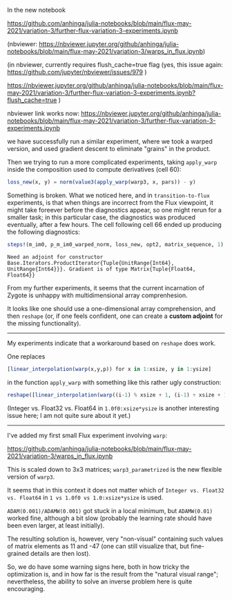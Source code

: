 In the new notebook

https://github.com/anhinga/julia-notebooks/blob/main/flux-may-2021/variation-3/further-flux-variation-3-experiments.ipynb

(nbviewer: https://nbviewer.jupyter.org/github/anhinga/julia-notebooks/blob/main/flux-may-2021/variation-3/warps_in_flux.ipynb)

(in nbviewer, currently requires flush_cache=true flag (yes, this issue again: https://github.com/jupyter/nbviewer/issues/979 )

https://nbviewer.jupyter.org/github/anhinga/julia-notebooks/blob/main/flux-may-2021/variation-3/further-flux-variation-3-experiments.ipynb?flush_cache=true )

nbviewer link works now: https://nbviewer.jupyter.org/github/anhinga/julia-notebooks/blob/main/flux-may-2021/variation-3/further-flux-variation-3-experiments.ipynb

we have successfully run a similar experiment, where we took a warped version, and used gradient descent to eliminate
"grains" in the product.

Then we trying to run a more complicated experiments, taking `apply_warp` inside the composition used to compute derivatives (cell 60):

```julia
loss_new(x, y) = norm(value3(apply_warp(warp3, x, pars)) - y)
```

Something is broken. What we noticed here, and in `transition-to-flux` experiments, is that when things are incorrect from the Flux viewpoint, 
it might take foreever before the diagnostics appear, so one might rerun for a smaller task; in this particular case, the diagnostics was
produced eventually, after a few hours. The cell following cell 66 ended up producing the following diagnostics:

```julia
steps!(m_im0, p_m_im0_warped_norm, loss_new, opt2, matrix_sequence, 1)
```
```
Need an adjoint for constructor Base.Iterators.ProductIterator{Tuple{UnitRange{Int64}, UnitRange{Int64}}}. Gradient is of type Matrix{Tuple{Float64, Float64}}
```

From my further experiments, it seems that the current incarnation of Zygote is unhappy with multidimensional array comprenhesion.

It looks like one should use a one-dimensional array comprehension, and then `reshape` (or, if one feels confident, one can create
a **custom adjoint** for the missing functionality).

---

My experiments indicate that a workaround based on `reshape` does work.

One replaces

```julia
[linear_interpolation(warp(x,y,p)) for x in 1:xsize, y in 1:ysize]
```

in the function `apply_warp` with something like this rather ugly construction:

```julia
reshape([linear_interpolation(warp((i-1) % xsize + 1, (i-1) ÷ xsize + 1, p)) for i in 1.0f0:xsize*ysize], xsize, ysize)
```

(Integer vs. Float32 vs. Float64 in `1.0f0:xsize*ysize` is another interesting issue here; I am not quite sure about it yet.)

---

I've added my first small Flux experiment involving `warp`:

https://github.com/anhinga/julia-notebooks/blob/main/flux-may-2021/variation-3/warps_in_flux.ipynb

This is scaled down to 3x3 matrices; `warp3_parametrized` is the new flexible version of `warp3`.

It seems that in this context it does not matter which of `Integer vs. Float32 vs. Float64` in `1 vs 1.0f0 vs 1.0:xsize*ysize` is used.

`ADAM(0.001)/ADAMW(0.001)` got stuck in a local minimum, but `ADAMW(0.01)` worked fine, although a bit slow
(probably the learning rate should have been even larger, at least initially).

The resulting solution is, however, very "non-visual" containing such values of matrix elements as 11 and -47
(one can still visualize that, but fine-grained details are then lost).

So, we do have some warning signs here, both in how tricky the optimization is, and in how far is the result
from the "natural visual range"; nevertheless, the ability to solve an inverse problem here is quite
encouraging.
